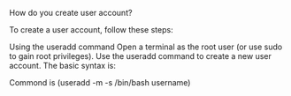 How do you create user account?

To create a user account, follow these steps:

Using the useradd command
Open a terminal as the root user (or use sudo to gain root privileges). 
Use the useradd command to create a new user account. The basic syntax is:

Commond is  (useradd -m -s /bin/bash username)
